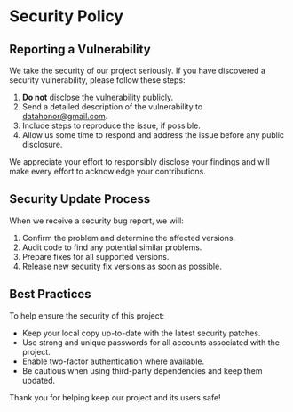 # Security Policy


## Reporting a Vulnerability

We take the security of our project seriously. If you have discovered a security vulnerability, please follow these steps:

1. **Do not** disclose the vulnerability publicly.
2. Send a detailed description of the vulnerability to [datahonor@gmail.com](mailto:datahonor@gmail.com).
3. Include steps to reproduce the issue, if possible.
4. Allow us some time to respond and address the issue before any public disclosure.

We appreciate your effort to responsibly disclose your findings and will make every effort to acknowledge your contributions.

## Security Update Process

When we receive a security bug report, we will:

1. Confirm the problem and determine the affected versions.
2. Audit code to find any potential similar problems.
3. Prepare fixes for all supported versions.
4. Release new security fix versions as soon as possible.

## Best Practices

To help ensure the security of this project:

- Keep your local copy up-to-date with the latest security patches.
- Use strong and unique passwords for all accounts associated with the project.
- Enable two-factor authentication where available.
- Be cautious when using third-party dependencies and keep them updated.

Thank you for helping keep our project and its users safe!

